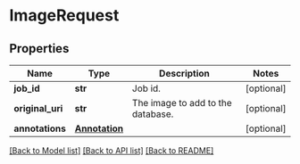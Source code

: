 # ImageRequest

## Properties
Name | Type | Description | Notes
------------ | ------------- | ------------- | -------------
**job_id** | **str** | Job id. | [optional] 
**original_uri** | **str** | The image to add to the database. | [optional] 
**annotations** | [**Annotation**](Annotation.md) |  | [optional] 

[[Back to Model list]](../README.md#documentation-for-models) [[Back to API list]](../README.md#documentation-for-api-endpoints) [[Back to README]](../README.md)


